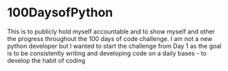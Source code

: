 # 100DaysofPython
This is to publicly hold myself accountable and to show myself and other the progress throughout the 100 days of code challenge. I am not a new python developer but I wanted to start the challenge from Day 1 as the goal is to be consistently writing and developing code on a daily bases - to develop the habit of coding 
